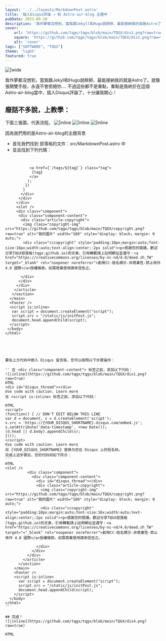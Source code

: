 ```yaml
---
layout: '../../layouts/MarkdownPost.astro'
title: '插入Disqus評論 → 到 Astro-air-blog 主題中 '
pubDate: 2023-09-20
description: '我作夢都沒想到，當我跟Jekyll和Hugo說掰掰，最能接納我的就是Astro了。就像張開雙手般，永遠不會拒絕你.... 不過這些都不是重點，重點是我終於在這個Astro-air-blog當中，插入Disqus評論了，十分讓我開心！'
cover:
    url: 'https://github.com/tqgx/tqgx/blob/main/TQGX/dis1.png?raw=true'
    square: 'https://github.com/tqgx/tqgx/blob/main/TQGX/dis1.png?raw=true'
    alt: 'cover'
tags: ["SOFTWARE", "TQGX"] 
theme: 'light'
featured: true
---
```


![|wide](https://github.com/tqgx/tqgx/blob/main/TQGX/dis1.png?raw=true)

我作夢都沒想到，當我跟Jekyll和Hugo說掰掰，最能接納我的就是Astro了。就像張開雙手般，永遠不會拒絕你.... 不過這些都不是重點，重點是我終於在這個Astro-air-blog當中，插入Disqus評論了，十分讓我開心！

## 廢話不多說，上教學：
下面三張圖，代表流程。
![|inline](https://github.com/tqgx/tqgx/blob/main/TQGX/dis1.png?raw=true)
![|inline](https://github.com/tqgx/tqgx/blob/main/TQGX/dis2.png?raw=true)
![|inline](https://github.com/tqgx/tqgx/blob/main/TQGX/dis3.png?raw=true)

因為我們用的是Astro-air-blog的主題背景

- 首先我們找到 部落格的文件：src/MarkdownPost.astro 中
- 並且找到下列代碼：

```  ```

```
           <a href={`/tags/${tag}`} class="tag">
            {tag}
           </a>
          );
         })
        }
       </div>
      </div>
     </div>
     <slot />
     <div class="component">
      <div class="component-content">
       <div class="article-copyright"> 
        <img class="copyright-img" src="https://github.com/tqgx/tqgx/blob/main/TQGX/copyright.png?raw=true" alt="我的圖片" width="160" style="display: block; margin: 0 auto;">
        <div class="cccopyright" style="padding:10px;margin:auto;font-size:16px;width:auto;text-align:center;:2px solid"><p>感謝您的閱讀。歡迎分享TQGX部落格(tqgx.github.io)的文章，引用轉載請上註明網址並遵守：<a href="https://creativecommons.org/licenses/by-nc-nd/4.0/deed.zh_TW" target="_blank" rel="noopener noreferrer">創用CC-姓名標示-非商業性-禁止改作 4.0 國際</a>授權條款。如需商業使用請來信告之。

       </div>
      </div>
     </div>
    </article>
   </section>
  </main>
  <Footer />
  <script is:inline>
   var script = document.createElement("script");
   script.src = "/static/js/initPost.js";
   document.head.appendChild(script);
  </script>
 </body>
</html>
```

```




要在上方代码中嵌入 Disqus 留言板，您可以按照以下步骤操作：

'' 在 <div class="component-content"> 标签之前，添加以下代码：
![|inline](https://github.com/tqgx/tqgx/blob/main/TQGX/dis1.png?raw=true)
HTML
<div id="disqus_thread"></div>
Use code with caution. Learn more
在 <script is:inline> 标签之前，添加以下代码：

```
``````
HTML
<script>
(function() { // DON'T EDIT BELOW THIS LINE
var d = document, s = d.createElement('script');
s.src = 'https://{YOUR_DISQUS_SHORTNAME}.disqus.com/embed.js';
s.setAttribute('data-timestamp', +new Date());
(d.head || d.body).appendChild(s);
})();
</script>
Use code with caution. Learn more
将 {YOUR_DISQUS_SHORTNAME} 替换为您在 Disqus 上的短名称。
完成上述步骤后，您的代码将如下所示：
```
HTML
<slot />
          <div class="component">
            <div class="component-content">
              <div id="disqus_thread"></div>
              <div class="article-copyright"> 
                <img class="copyright-img" src="https://github.com/tqgx/tqgx/blob/main/TQGX/copyright.png?raw=true" alt="我的圖片" width="160" style="display: block; margin: 0 auto;">
                <div class="cccopyright" style="padding:10px;margin:auto;font-size:16x;width:auto;text-align:center;:2px solid"><p>感謝您的閱讀。歡迎分享TQGX部落格(tqgx.github.io)的文章，引用轉載請上註明網址並遵守：<a href="https://creativecommons.org/licenses/by-nc-nd/4.0/deed.zh_TW" target="="_blank" rel="noopener noreferrer">創用CC-姓名標示-非商業性-禁止改作 4.0 國際</a>授權條款。如需商業使用請來信告之。

              </div>
            </div>
          </div>
        </article>
      </section>
    </main>
    <Footer />
    <script is:inline>
      var script = document.createElement("script");
      script.src = "/static/js/initPost.js";
      document.head.appendChild(script);
    </script>
  </body>
</html>
```

## 完成！
![|inline](https://github.com/tqgx/tqgx/blob/main/TQGX/dis4.png?raw=true)

HTML






